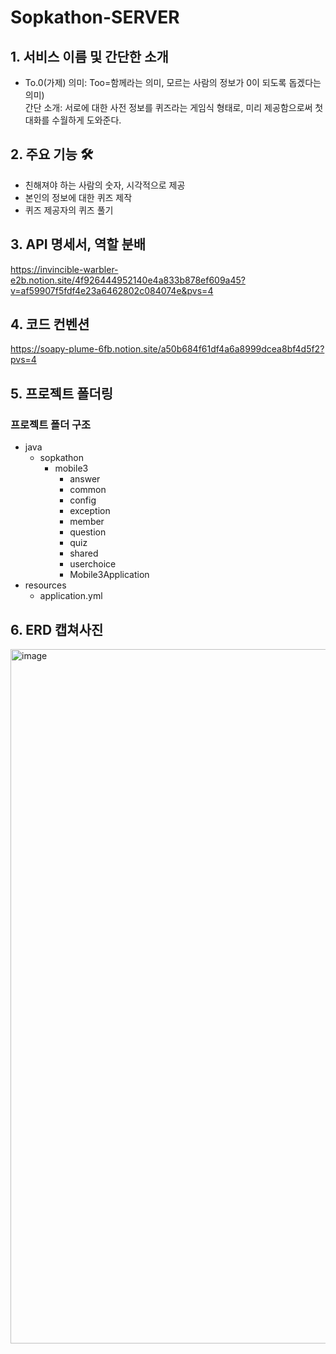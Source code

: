# Sopkathon-SERVER

## 1. 서비스 이름 및 간단한 소개
- To.0(가제)
의미: Too=함께라는 의미, 모르는 사람의 정보가 0이 되도록 돕겠다는 의미)  
간단 소개: 서로에 대한 사전 정보를 퀴즈라는 게임식 형태로, 미리 제공함으로써 첫 대화를 수월하게 도와준다.
## 2. 주요 기능 🛠️
- 친해져야 하는 사람의 숫자, 시각적으로 제공
- 본인의 정보에 대한 퀴즈 제작
- 퀴즈 제공자의 퀴즈 풀기
## 3. API 명세서, 역할 분배
https://invincible-warbler-e2b.notion.site/4f926444952140e4a833b878ef609a45?v=af59907f5fdf4e23a6462802c084074e&pvs=4
## 4. 코드 컨벤션
https://soapy-plume-6fb.notion.site/a50b684f61df4a6a8999dcea8bf4d5f2?pvs=4

## 5. 프로젝트 폴더링
### 프로젝트 폴더 구조
- java
  - sopkathon
    - mobile3
      - answer
      - common
      - config
      - exception
      - member
      - question
      - quiz
      - shared
      - userchoice
      - Mobile3Application
- resources
  - application.yml

## 6. ERD 캡쳐사진
<img width="1111" alt="image" src="https://github.com/SOPKATHON-iOS-TEAM3/Sopkathon-SERVER/assets/125895298/6aa14316-09aa-41bb-91ad-342b8144f5bc">
